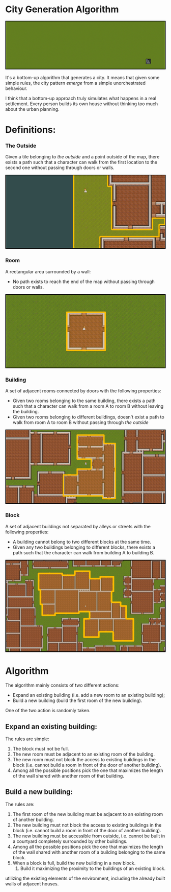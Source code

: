 City Generation Algorithm
=====

![Evolving City Generation](../images/evolving-city-generation.gif)

It's a bottom-up algorithm that generates a city. It means that given some simple rules, the city pattern *emerge* from a simple unorchestrated behaviour.

I think that a bottom-up approach truly simulates what happens in a real settlement. Every person builds its own house without thinking too much about the urban planning.

# Definitions:
### The Outside
Given a tile belonging to *the outside* and a point outside of the map, there exists a path such that a character can walk from the first location to the second one without passing through doors or walls.

![The Outside](images/definition_the_outside.png)

### Room
A rectangular area surrounded by a wall:
* No path exists to reach the end of the map without passing through doors or walls.

![Room](images/definition_room.png)

### Building
A set of adjacent rooms connected by doors with the following properties:
* Given two rooms belonging to the same building, there exists a path such that a character can walk from a room A to room B without leaving the building.
* Given two rooms belonging to different buildings, doesn't exist a path to walk from room A to room B without passing through *the outside*

![Room](images/definition_building.png)

### Block
A set of adjacent buildings not separated by alleys or streets with the following properties:
* A building cannot belong to two different blocks at the same time.
* Given any two buildings belonging to different blocks, there exists a path such that the character can walk from building A to building B.

![Room](images/definition_block.png)

# Algorithm

The algorithm mainly consists of two different actions:
* Expand an existing building (i.e. add a new room to an existing building);
* Build a new building (build the first room of the new building).

One of the two action is randomly taken.

## Expand an existing building:

The rules are simple:
1. The block must not be full.
2. The new room must be adjacent to an existing room of the building.
3. The new room must not block the access to existing buildings in the block (i.e. cannot build a room in front of the door of another building). 
4. Among all the possible positions pick the one that maximizes the length of the wall shared with another room of that building.

## Build a new building:

The rules are:
1. The first room of the new building must be adjacent to an existing room of another building.
2. The new building must not block the access to existing buildings in the block (i.e. cannot build a room in front of the door of another building). 
3. The new building must be accessible from outside, i.e. cannot be built in a courtyard completely surrounded by other buildings.
4. Among all the possible positions pick the one that  maximizes the length of the wall shared with another room of a building belonging to the same block.
5. When a block is full, build the new building in a new block. 
    1. Build it maximizing the proximity to the buildings of an existing block.






utilizing the existing elements of the environment, including the already built walls of adjacent houses. 